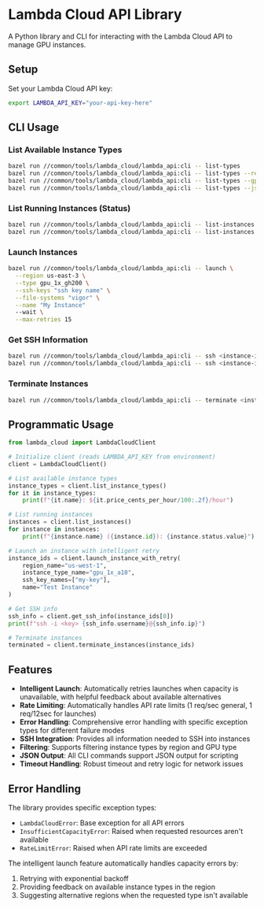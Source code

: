 # Lambda Cloud API Library

A Python library and CLI for interacting with the Lambda Cloud API to manage GPU instances.

## Setup

Set your Lambda Cloud API key:
```bash
export LAMBDA_API_KEY="your-api-key-here"
```

## CLI Usage

### List Available Instance Types
```bash
bazel run //common/tools/lambda_cloud/lambda_api:cli -- list-types
bazel run //common/tools/lambda_cloud/lambda_api:cli -- list-types --region us-east-3
bazel run //common/tools/lambda_cloud/lambda_api:cli -- list-types --gpu-type gpu_1x_gh200
bazel run //common/tools/lambda_cloud/lambda_api:cli -- list-types --json
```

### List Running Instances (Status)
```bash
bazel run //common/tools/lambda_cloud/lambda_api:cli -- list-instances
bazel run //common/tools/lambda_cloud/lambda_api:cli -- list-instances --json
```

### Launch Instances
```bash
bazel run //common/tools/lambda_cloud/lambda_api:cli -- launch \
  --region us-east-3 \
  --type gpu_1x_gh200 \
  --ssh-keys "ssh key name" \
  --file-systems "vigor" \
  --name "My Instance"
  --wait \
  --max-retries 15
```

### Get SSH Information
```bash
bazel run //common/tools/lambda_cloud/lambda_api:cli -- ssh <instance-id>
bazel run //common/tools/lambda_cloud/lambda_api:cli -- ssh <instance-id> --json
```

### Terminate Instances
```bash
bazel run //common/tools/lambda_cloud/lambda_api:cli -- terminate <instance-id>
```

## Programmatic Usage

```python
from lambda_cloud import LambdaCloudClient

# Initialize client (reads LAMBDA_API_KEY from environment)
client = LambdaCloudClient()

# List available instance types
instance_types = client.list_instance_types()
for it in instance_types:
    print(f"{it.name}: ${it.price_cents_per_hour/100:.2f}/hour")

# List running instances
instances = client.list_instances()
for instance in instances:
    print(f"{instance.name} ({instance.id}): {instance.status.value}")

# Launch an instance with intelligent retry
instance_ids = client.launch_instance_with_retry(
    region_name="us-west-1",
    instance_type_name="gpu_1x_a10",
    ssh_key_names=["my-key"],
    name="Test Instance"
)

# Get SSH info
ssh_info = client.get_ssh_info(instance_ids[0])
print(f"ssh -i <key> {ssh_info.username}@{ssh_info.ip}")

# Terminate instances
terminated = client.terminate_instances(instance_ids)
```

## Features

- **Intelligent Launch**: Automatically retries launches when capacity is unavailable, with helpful feedback about available alternatives
- **Rate Limiting**: Automatically handles API rate limits (1 req/sec general, 1 req/12sec for launches)
- **Error Handling**: Comprehensive error handling with specific exception types for different failure modes
- **SSH Integration**: Provides all information needed to SSH into instances
- **Filtering**: Supports filtering instance types by region and GPU type
- **JSON Output**: All CLI commands support JSON output for scripting
- **Timeout Handling**: Robust timeout and retry logic for network issues

## Error Handling

The library provides specific exception types:
- `LambdaCloudError`: Base exception for all API errors
- `InsufficientCapacityError`: Raised when requested resources aren't available
- `RateLimitError`: Raised when API rate limits are exceeded

The intelligent launch feature automatically handles capacity errors by:
1. Retrying with exponential backoff
2. Providing feedback on available instance types in the region
3. Suggesting alternative regions when the requested type isn't available